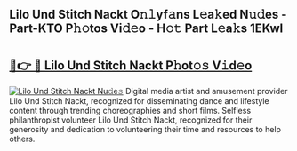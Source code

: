 ## Lilo Und Stitch Nackt O𝚗𝚕yf𝚊ns L𝚎a𝚔ed N𝚞𝚍es - Part-KTO P𝚑𝚘tos Vi𝚍𝚎o - H𝚘𝚝 Part L𝚎a𝚔s 1EKwl

# <h2><a href="http://kf89431.oniu.top/?m=Lilo+Und+Stitch+Nackt">🔗👉 🔴 Lilo Und Stitch Nackt P𝚑ot𝚘𝚜 V𝚒d𝚎o</a></h2>

[![Lilo Und Stitch Nackt Nu𝚍e𝚜](https://i.imgur.com/0qMVB7G.gif)](http://kf89431.oniu.top/?m=Lilo+Und+Stitch+Nackt)
Digital media artist and amusement provider Lilo Und Stitch Nackt, recognized for disseminating dance and lifestyle content through trending choreographies and short films. Selfless philanthropist volunteer Lilo Und Stitch Nackt, recognized for their generosity and dedication to volunteering their time and resources to help others.  

